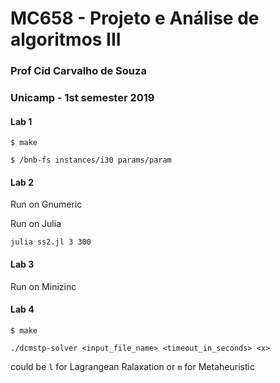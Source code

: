 # MC658 - Projeto e Análise de algoritmos III 
### Prof Cid Carvalho de Souza
### Unicamp - 1st semester 2019 


#### Lab 1

`$ make`

`$ /bnb-fs instances/i30 params/param`

#### Lab 2

Run on Gnumeric

Run on Julia

`julia ss2.jl 3 300`


#### Lab 3

Run on Minizinc


#### Lab 4

`$ make`

`./dcmstp-solver <input_file_name> <timeout_in_seconds> <x>`

<x> could be `l` for Lagrangean Ralaxation or `m` for Metaheuristic
